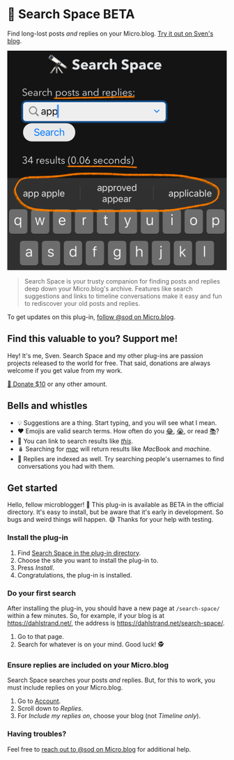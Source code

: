 # 🔭 Search Space BETA

Find long-lost posts *and* replies on your Micro.blog. [Try it out on Sven's blog](https://dahlstrand.net/search-space/).

![](https://raw.githubusercontent.com/svendahlstrand/plugin-search-space/main/docs/screenshot.png)

> Search Space is your trusty companion for finding posts and replies deep down your Micro.blog's archive. Features like search suggestions and links to timeline conversations make it easy and fun to rediscover your old posts and replies.

To get updates on this plug-in, [follow @sod on Micro.blog](https://micro.blog/sod).

## Find this valuable to you? Support me!

Hey! It's me, Sven. Search Space and my other plug-ins are passion projects released to the world for free. That said, donations are always welcome if you get value from my work.

[💸 Donate $10](https://dahlstrand.net/donate/) or any other amount.

## Bells and whistles

* 💡 Suggestions are a thing. Start typing, and you will see what I mean.
* ❤️ Emojis are valid search terms. How often do you [😂](https://dahlstrand.net/search-space/?q=😂)</a>, [😭](https://dahlstrand.net/search-space/?q=😭), or read [📚](https://dahlstrand.net/search-space/?q=📚)?
* 🔗 You can link to search results like [*this*](https://dahlstrand.net/search-space/?q=this).
* 🪆 Searching for [*mac*](https://dahlstrand.net/search-space/?q=mac) will return results like *Mac*Book and *mac*hine.
* 💬 Replies are indexed as well. Try searching people's usernames to find conversations you had with them.

## Get started

Hello, fellow microblogger! 👋 This plug-in is available as BETA in the official directory. It's easy to install, but be aware that it's early in development. So bugs and weird things will happen. 😅 Thanks for your help with testing.

### Install the plug-in

1. Find [Search Space in the plug-in directory](https://micro.blog/account/plugins/view/78).
2. Choose the site you want to install the plug-in to.
3. Press *Install*.
4. Congratulations, the plug-in is installed.

### Do your first search

After installing the plug-in, you should have a new page at `/search-space/` within a few minutes. So, for example, if your blog is at https://dahlstrand.net/, the address is https://dahlstrand.net/search-space/.

1. Go to that page.
2. Search for whatever is on your mind. Good luck! 🕵️

### Ensure replies are included on your Micro.blog

Search Space searches your posts *and* replies. But, for this to work, you must include replies on your Micro.blog.

1. Go to [Account](https://micro.blog/account).
2. Scroll down to *Replies*.
3. For *Include my replies on*, choose your blog (not *Timeline only*).

### Having troubles?

Feel free to [reach out to @sod on Micro.blog](https://micro.blog/sod) for additional help.
